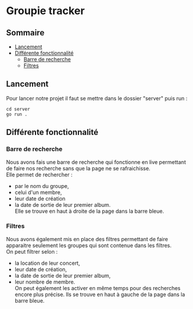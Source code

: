 # Groupie tracker

## Sommaire

- [Lancement](#p1)
- [Différente fonctionnalité](#p2)
    - [Barre de recherche](#p2.1)
    - [Filtres](#p2.2)

## Lancement <a name="p1"></a>

Pour lancer notre projet il faut se mettre dans le dossier "server" puis run :
```
cd server
go run .
``` 

## Différente fonctionnalité <a name="p2"></a>

### Barre de recherche <a name="p2.1"></a>

Nous avons fais une barre de recherche qui fonctionne en live permettant de faire nos recherche sans que la page ne se rafraichisse.  
Elle permet de rechercher : 
- par le nom du groupe,  
- celui d'un membre,  
- leur date de création  
- la date de sortie de leur premier album.  
Elle se trouve en haut à droite de la page dans la barre bleue.  

### Filtres <a name="p2.2"></a>

Nous avons également mis en place des filtres permettant de faire apparaitre seulement les groupes qui sont contenue dans les filtres.  
On peut filtrer selon : 
- la location de leur concert,  
- leur date de création,  
- la date de sortie de leur premier album,  
- leur nombre de membre.  
On peut également les activer en même temps pour des recherches encore plus précise.
Ils se trouve en haut à gauche de la page dans la barre bleue.  
